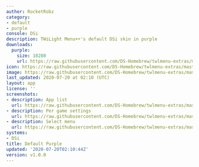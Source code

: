 ```yaml
---
author: RocketRobz
category:
- default
- purple
console: DSi
description: TWiLight Menu++'s default DSi skin in purple
downloads:
  purple:
    size: 18280
    url: https://raw.githubusercontent.com/DS-Homebrew/twlmenu-extras/master/s/TWiLightMenu/dsimenu/themes/purple.7z
icon: https://raw.githubusercontent.com/DS-Homebrew/twlmenu-extras/master/s/TWiLightMenu/dsimenu/themes/meta/purple/icon.png
image: https://raw.githubusercontent.com/DS-Homebrew/twlmenu-extras/master/s/TWiLightMenu/dsimenu/themes/meta/purple/icon.png
last_updated: 2020-07-20 at 02:10 (UTC)
layout: app
license: ''
screenshots:
- description: App list
  url: https://raw.githubusercontent.com/DS-Homebrew/twlmenu-extras/master/s/TWiLightMenu/dsimenu/themes/meta/purple/screenshots/app-list.png
- description: Per game settings
  url: https://raw.githubusercontent.com/DS-Homebrew/twlmenu-extras/master/s/TWiLightMenu/dsimenu/themes/meta/purple/screenshots/per-game-settings.png
- description: Select menu
  url: https://raw.githubusercontent.com/DS-Homebrew/twlmenu-extras/master/s/TWiLightMenu/dsimenu/themes/meta/purple/screenshots/select-menu.png
systems:
- DSi
title: Default Purple
updated: '2020-07-20T02:10:44Z'
version: v1.0.0
---
```

